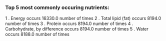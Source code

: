 ### Top 5 most commonly occuring nutrients:
1 .  Energy  occurs  16330.0 number of times
2 .  Total lipid (fat)  occurs  8194.0 number of times
3 .  Protein  occurs  8194.0 number of times
4 .  Carbohydrate, by difference  occurs  8194.0 number of times
5 .  Water  occurs  8188.0 number of times
